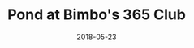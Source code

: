 ---
date: '2018-05-23'
artist: Pond
festival: ''
venue: Bimbo's 365 Club
city: San Francisco
state: CA
country: USA
price: $21.00
solo: 'Yes'
title: Pond at Bimbo's 365 Club
slug: 2018-05-23-pond
cover: ''
genre: ''
category: show
tags:
  - solo show
created: 02/15/2019
artists:
  - Pond
  - Fascinator
openers:
  - Fascinator
---